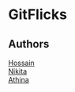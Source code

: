 # GitFlicks

## Authors

[Hossain](https://github.com/belaeat)  
[Nikita](https://github.com/nikiluzianin)  
[Athina](https://github.com/athinakantis/)
